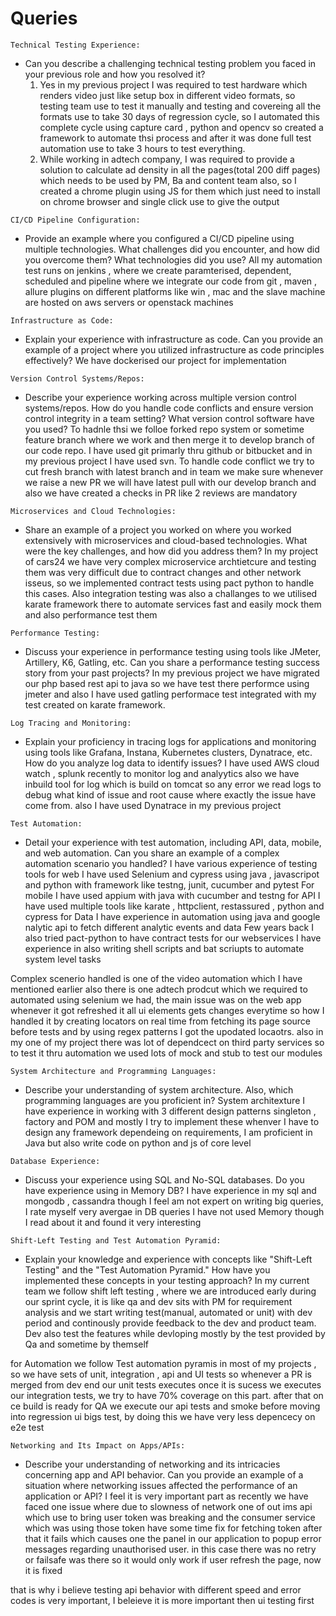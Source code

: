 # Queries

```Technical Testing Experience:```
- Can you describe a challenging technical testing problem you faced in your previous role and how you resolved it?
  1. Yes in my previous project I was required to test hardware which renders video just like setup box in different video formats, so testing team use to test it manually and testing and covereing all the formats use to take 30 days of regression cycle, so I automated this complete  cycle using capture card , python and opencv so created a framework to automate thsi process and after it was done full test automation use to take 3 hours to test everything.
  2. While working in adtech company, I was required to provide a solution to calculate ad density in all the pages(total 200 diff pages) which needs to be used by PM, Ba and content team also, so I created a chrome plugin using JS for them which just need to install on chrome browser and single click use to give the output

```CI/CD Pipeline Configuration:```
- Provide an example where you configured a CI/CD pipeline using multiple technologies. What challenges did you encounter, and how did you overcome them? What technologies did you use?
  All my automation test runs on jenkins , where we create paramterised, dependent, scheduled and pipeline where we integrate our code from git , maven , allure plugins on different platforms like win , mac and the slave machine are hosted on aws servers or openstack machines 

```Infrastructure as Code:```
- Explain your experience with infrastructure as code. Can you provide an example of a project where you utilized infrastructure as code principles effectively?
 We have dockerised our project for implementation


```Version Control Systems/Repos:```
- Describe your experience working across multiple version control systems/repos. How do you handle code conflicts and ensure version control integrity in a team setting? What version control software have you used?
  To hadnle thsi we folloe forked repo system or sometime feature branch where we work and then merge it to develop branch of our code repo. I have used git primarly thru github or bitbucket and in my previous project I have used svn. To handle code conflict we try to cut fresh branch with latest branch and in team we make sure whenever we raise a new PR we will have latest pull with our develop branch and also we have created a checks in PR like 2 reviews are mandatory

```Microservices and Cloud Technologies:```
- Share an example of a project you worked on where you worked extensively with microservices and cloud-based technologies. What were the key challenges, and how did you address them?
In my project of cars24 we have very complex microservice archtietcure and testing them was very difficult due to contract changes and other network isseus, so we implemented contract tests using pact python to handle this cases. Also integration testing was also a challanges to we utilised karate framework there to automate services fast and easily mock them and also performance test them

```Performance Testing:```
- Discuss your experience in performance testing using tools like JMeter, Artillery, K6, Gatling, etc. Can you share a performance testing success story from your past projects?
  In my previous project we have migrated our php based rest api to java so we have test there performce using jmeter and also I have used gatling performace test integrated with my test created on karate framework.

```Log Tracing and Monitoring:```
- Explain your proficiency in tracing logs for applications and monitoring using tools like Grafana, Instana, Kubernetes clusters, Dynatrace, etc. How do you analyze log data to identify issues?
  I have used AWS cloud watch , splunk recently to monitor log and analyytics also we have inbuild tool for log which is build on tomcat so any error we read logs to debug what kind of issue and root cause where exactly the issue have come from. 
  also I have used Dynatrace in my previous project

```Test Automation:```
- Detail your experience with test automation, including API, data, mobile, and web automation. Can you share an example of a complex automation scenario you handled?
I have various experience of testing tools for web I have used Selenium and cypress using java , javascripot and python  with framework like testng, junit, cucumber and pytest
For mobile I have used appium with java with cucumber and testng
for API I have used multiple tools like karate , httpclient, restassured , python and cypress
for Data I have experience in automation using java and google nalytic api to fetch different analytic events and data 
Few years back I also tried pact-python to have contract tests for our webservices
I have experience in also writing shell scripts and bat scriupts to automate system level tasks

Complex scenerio handled is one of the video automation which I have mentioned earlier also there is one adtech prodcut which we required to automated using selenium we had, the main issue was on the web app whenever it got refreshed it all ui elements gets changes everytime so how I handled it by creating locators on real time from fetching its page source before tests and by using regex patterns I got the upodated locaotrs.
also in my one of my  project there was lot of dependcect on third party services so to test it thru automation we used lots of mock and stub to test our modules

```System Architecture and Programming Languages:```
- Describe your understanding of system architecture. Also, which programming languages are you proficient in?
 System architexture 
 I have experience in working with 3 different design patterns singleton , factory and POM and mostly I try to implement these whenver I have to design any framework dependeing on requirements, I am proficient in Java but also write code on python and js of core level

```Database Experience:```
- Discuss your experience using SQL and No-SQL databases. Do you have experience using in Memory DB?
I have experience in my sql and mongodb , cassandra though I feel am not expert on writing big queries, I rate myself very avergae in DB queries
I have not used Memory though I read about it and found it very interesting

```Shift-Left Testing and Test Automation Pyramid:```
- Explain your knowledge and experience with concepts like "Shift-Left Testing" and the "Test Automation Pyramid." How have you implemented these concepts in your testing approach?
 In my current team we follow shift left testing , where we are introduced early during our sprint cycle, it is like qa and dev sits with PM for requirement analysis and we start writing test(manual, automated or unit) with dev period and continously provide feedback to the dev and product team. Dev also test the features while devloping mostly by the test provided by Qa and sometime by themself

 for Automation we follow Test automation pyramis in most of my projects , so we have sets of unit, integration , api and UI tests so whenever a PR is merged from dev end our unit tests executes once it is sucess we executes our integration tests, we try to have 70% coverage on this part. after that on ce build is ready for QA we execute our api tests and smoke before moving into regression ui bigs test, by doing this we have very less depencecy on e2e test

```Networking and Its Impact on Apps/APIs:```
- Describe your understanding of networking and its intricacies concerning app and API behavior. Can you provide an example of a situation where networking issues affected the performance of an application or API?
 I feel it is very important part as recently we have faced one issue where due to slowness of network one of out ims api which use to bring user token was breaking and the consumer service  which was using those token have some time fix for fetching token after that it fails which causes one the panel in our application to popup error messages regarding unauthorised user. in this case there was no retry or failsafe was there so it would only work if user refresh the page, now it is fixed

 that is why i believe testing api behavior with different speed and error codes is very important, I beleieve it is more important then ui testing first
